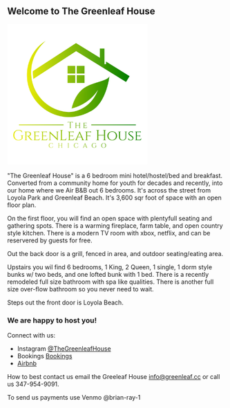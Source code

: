 
## Welcome to The Greenleaf House

<img src="/img/logo_final.jpg" width="325"/>


"The Greenleaf House" is a 6 bedroom mini hotel/hostel/bed and breakfast. Converted from a community home for youth for decades and recently, into our home where we Air B&B out 6 bedrooms. It's across the street from Loyola Park and Greenleaf Beach. It's 3,600 sqr foot of space with an open floor plan. 

On the first floor, you will find an open space with plentyfull seating and gathering spots. There is a warming fireplace, farm table, and open country style kitchen. There is a modern TV room with xbox, netflix, and can be reservered by guests for free.

Out the back door is a grill, fenced in area, and outdoor seating/eating area.

Upstairs you wil find 6 bedrooms, 1 King, 2 Queen, 1 single, 1 dorm style bunks w/ two beds, and one lofted bunk with 1 bed. There is a recently remodeled full size bathroom with spa like qualities. There is another full size over-flow bathroom so you never need to wait. 

Steps out the front door is Loyola Beach. 

### We are happy to host you!

Connect with us:

* Instagram [@TheGreenleafHouse](https://www.instagram.com/thegreenleafhouse/) 
* Bookings [Bookings](https://www.booking.com/hotel/us/the-greenleaf-house.html?lang=xu)
* [Airbnb](https://www.airbnb.com/users/5468317/)

How to best contact us email the Greeleaf House <info@greenleaf.cc> or call us 347-954-9091.

To send us payments use Venmo @brian-ray-1 






